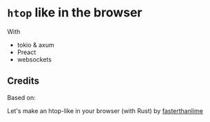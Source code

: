 # `htop` like in the browser

With

- tokio & axum
- Preact
- websockets

## Credits

Based on:

Let's make an htop-like in your browser (with Rust) by
[fasterthanlime](https://www.youtube.com/watch?v=c_5Jy_AVDaM)
